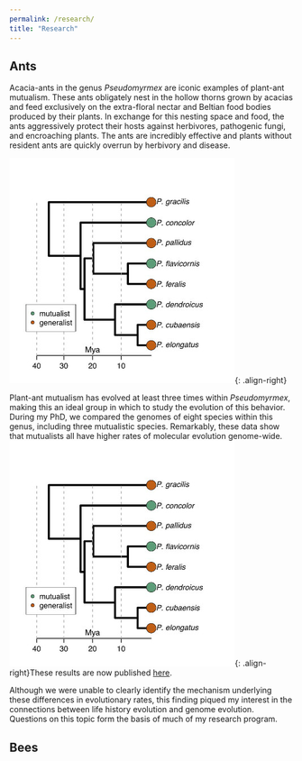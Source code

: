 ```yaml
---
permalink: /research/
title: "Research"
---
```


## Ants
Acacia-ants in the genus *Pseudomyrmex* are iconic examples of plant-ant mutualism. These ants obligately nest in the hollow thorns grown by acacias and feed exclusively on the extra-floral nectar and Beltian food bodies produced by their plants. In exchange for this nesting space and food, the ants aggressively protect their hosts against herbivores, pathogenic fungi, and encroaching plants. The ants are incredibly effective and plants without resident ants are quickly overrun by herbivory and disease.

![image-right](/assets/images/pseudo_time_tree_legend-400x400.jpg){: .align-right}

Plant-ant mutualism has evolved at least three times within *Pseudomyrmex*, making this an ideal group in which to study the evolution of this behavior. During my PhD, we compared the genomes of eight species within this genus, including three mutualistic species. Remarkably, these data show that mutualists all have higher rates of molecular evolution genome-wide. ![image-right](/assets/images/pseudo_time_tree_legend-400x400.jpg){: .align-right}These results are now published [here](http://www.nature.com/articles/ncomms12679).

Although we were unable to clearly identify the mechanism underlying these differences in evolutionary rates, this finding piqued my interest in the connections between life history evolution and genome evolution. Questions on this topic form the basis of much of my research program.

## Bees
